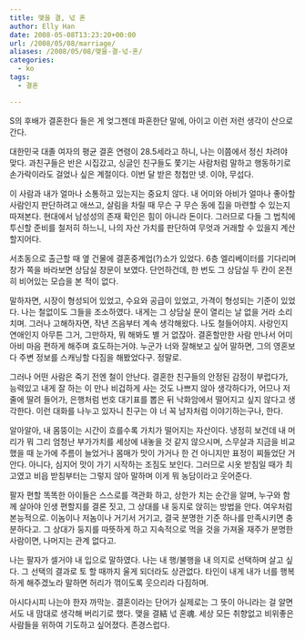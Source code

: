 ```yaml
---
title: 맺을 결, 넋 혼
author: Elly Han
date: 2008-05-08T13:23:20+00:00
url: /2008/05/08/marriage/
aliases: /2008/05/08/맺을-결-넋-혼/
categories:
  - ko
tags:
  - 결혼

---
```

S의 후배가 결혼한다 들은 게 엊그젠데 파혼한단 말에, 아이고 이런 저런 생각이 산으로 간다. 

대한민국 대졸 여자의 평균 결혼 연령이 28.5세라고 하니, 나는 이쯤에서 정신 차려야 맞다. 과친구들은 반은 시집갔고, 싱글인 친구들도 쫓기는 사람처럼 말하고 행동하기로 손가락이라도 걸었나 싶은 계절이다. 이번 달 받은 청첩만 넷. 이야, 무섭다. 

이 사람과 내가 얼마나 소통하고 있는지는 중요치 않다. 내 어미와 아비가 얼마나 좋아할 사람인지 판단하려고 애쓰고, 살림을 차릴 때 무슨 구 무슨 동에 집을 마련할 수 있는지 따져본다. 현대에서 남성성의 존재 확인은 힘이 아니라 돈이다. 그러므로 다들 그 법칙에 투신할 준비를 철저히 하느니, 나의 자산 가치를 판단하여 무엇과 거래할 수 있을지 계산할지어다. 

서초동으로 출근할 때 옆 건물에 결혼중계업(?)소가 있었다. 6층 엘리베이터를 기다리며 창가 쪽을 바라보면 상담실 창문이 보였다. 단언하건데, 한 번도 그 상담실 두 칸이 온전히 비어있는 모습을 본 적이 없다. 

말하자면, 시장이 형성되어 있었고, 수요와 공급이 있었고, 가격이 형성되는 기준이 있었다. 나는 철없이도 그들을 조소하였다. 내게는 그 상담실 문이 열리는 날 없을 거라 소리치며. 그러나 고해하자면, 작년 즈음부터 계속 생각해왔다. 나도 철들어야지. 사랑인지 연애인지 아무튼 그거, 그만하자, 뭐 해봐도 별 거 없잖아. 결혼할만한 사람 만나서 어미 아비 마음 편하게 해주며 효도하는거야. 누군가 너와 잘해보고 싶어 말하면, 그의 영혼보다 주변 정보를 스캐닝할 다짐을 해봤었다구. 정말로. 

그러나 어떤 사람은 죽기 전엔 철이 안난다. 결혼한 친구들의 안정된 감정이 부럽다가, 능력있고 내게 잘 하는 이 만나 비겁하게 사는 것도 나쁘지 않아 생각하다가, 어므나 저 줄에 딸려 들어가, 은행처럼 번호 대기표를 뽑은 뒤 낙화암에서 떨어지고 싶지 않다고 생각한다. 이런 대화를 나누고 있자니 친구는 야 너 꼭 남자처럼 이야기하는구나, 한다. 

알아알아, 내 몸뚱이는 시간이 흐를수록 가치가 떨어지는 자산이다. 냉정히 보건데 내 머리가 뭐 그리 엄청난 부가가치를 세상에 내놓을 것 같지 않으시며, 스무살과 지금을 비교했을 때 눈가에 주름이 늘었거나 몸매가 맛이 가거나 한 건 아니지만 표정이 찌들었단 거 안다. 아니다, 심지어 맛이 가기 시작하는 조짐도 보인다. 그러므로 시옷 받침일 때가 최고였고 비읍 받침부터는 그렇지 않아 말하며 이게 뭐 농담이라고 웃어준다. 

팔자 편할 똑똑한 아이들은 스스로를 객관화 하고, 상한가 치는 순간을 알며, 누구와 함께 살아야 인생 편할지를 결론 짓고, 그 상대를 내 둥지로 앉히는 방법을 안다. 여우처럼 본능적으로. 이놈이나 저놈이나 거기서 거기고, 결국 분명한 기준 하나를 만족시키면 충분하다고. 그 상대가 둥지를 따뜻하게 하고 지속적으로 먹을 것을 가져올 재주가 분명한 사람이면, 나머지는 관계 없다고. 

나는 팔자가 셀거야 내 입으로 말하였다. 나는 내 행/불행을 내 의지로 선택하며 살고 싶다. 그 선택의 결과로 토 할 때까지 울게 되더라도 상관없다. 타인이 내게 내가 너를 행복하게 해주겠노라 말하면 허리가 꺾이도록 웃으리라 다짐하며. 

아시다시피 나는야 한자 까막눈. 결혼이라는 단어가 실제로는 그 뜻이 아니라는 걸 알면서도 내 맘대로 생각해 버리기로 했다. 맺을 결結 넋 혼魂. 세상 모든 취향없고 비위좋은 사람들을 위하여 기도하고 싶어졌다. 존경스럽다.